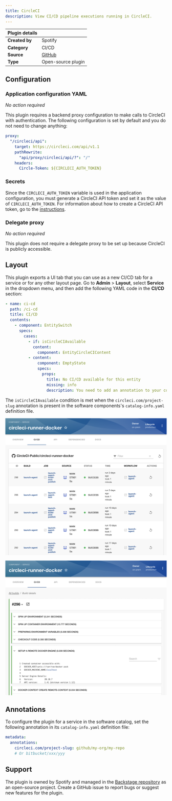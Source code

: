 ```yaml
---
title: CircleCI
description: View CI/CD pipeline executions running in CircleCI.
---
```


| Plugin details |                                                                               |
| -------------- | ----------------------------------------------------------------------------- |
| **Created by** | Spotify                                                                       |
| **Category**   | CI/CD                                                                         |
| **Source**     | [GitHub](https://github.com/CircleCI-Public/backstage-plugin/tree/main/plugins/circleci#circleci-plugin) |
| **Type**       | Open-source plugin                                                            |

## Configuration

### Application configuration YAML

_No action required_

This plugin requires a backend proxy configuration to make calls to CircleCI with authentication. The following configuration is set by default and you do not need to change anything:

```yaml
proxy:
  "/circleci/api":
    target: https://circleci.com/api/v1.1
    pathRewrite:
      "api/proxy/circleci/api/?": "/"
    headers:
      Circle-Token: ${CIRCLECI_AUTH_TOKEN}
```

### Secrets

Since the `CIRCLECI_AUTH_TOKEN` variable is used in the application configuration, you must generate a CircleCI API token and set it as the value of `CIRCLECI_AUTH_TOKEN`. For information about how to create a CircleCI API token, go to the [instructions](https://circleci.com/docs/api/#add-an-api-token).

### Delegate proxy

_No action required_

This plugin does not require a delegate proxy to be set up because CircleCI is publicly accessible.

## Layout

This plugin exports a UI tab that you can use as a new CI/CD tab for a service or for any other layout page. Go to **Admin** > **Layout**, select **Service** in the dropdown menu, and then add the following YAML code in the **CI/CD** section:

```yaml
- name: ci-cd
  path: /ci-cd
  title: CI/CD
  contents:
    - component: EntitySwitch
      specs:
        cases:
          - if: isCircleCIAvailable
            content:
              component: EntityCircleCIContent
          - content:
              component: EmptyState
              specs:
                props:
                  title: No CI/CD available for this entity
                  missing: info
                  description: You need to add an annotation to your component if you want to enable CI/CD for it. You can read more about annotations in Backstage by clicking the button below.
```

The `isCircleCIAvailable` condition is met when the `circleci.com/project-slug` annotation is present in the software components's `catalog-info.yaml` definition file.

![](./static/circle-ci-pipeline-details.png)

![](./static/circle-ci-build-details.png)

## Annotations

To configure the plugin for a service in the software catalog, set the following annotation in its `catalog-info.yaml` definition file:

```yaml
metadata:
  annotations:
    circleci.com/project-slug: github/my-org/my-repo
    # Or bitbucket/xxx/yyy
```

## Support

The plugin is owned by Spotify and managed in the [Backstage repository](https://github.com/CircleCI-Public/backstage-plugin) as an open-source project. Create a GitHub issue to report bugs or suggest new features for the plugin.
